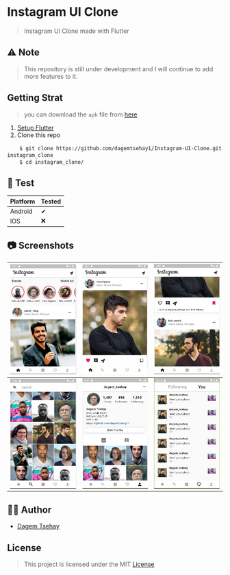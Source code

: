 # Instagram UI Clone

> Instagram UI Clone made with Flutter

## ⚠ Note

> This repository is still under development and I will continue to add more features to it.

## Getting Strat

> you can download the `apk` file from [here](https://github.com/dagemtsehay1/Instagram-UI-Clone/releases/download/v0.0.1/instagram.clone.apk)
1. [Setup Flutter](https://flutter.dev/docs/get-started/install)
2. Clone this repo
```
    $ git clone https://github.com/dagemtsehay1/Instagram-UI-Clone.git instagram_clone
    $ cd instagram_clone/
```

## 🧪 Test

| Platform | Tested |
| ----------- | ----------- |
| Android | ✔ |
| IOS | ❌ |

## 📷 Screenshots

| ![Screenshot 0](https://github.com/dagemtsehay1/Instagram-UI-Clone/blob/main/Screenshots/0.JPG) | ![Screenshot 1](https://github.com/dagemtsehay1/Instagram-UI-Clone/blob/main/Screenshots/1.JPG) | ![Screenshot 2](https://github.com/dagemtsehay1/Instagram-UI-Clone/blob/main/Screenshots/2.JPG) |
| ----------- | ----------- | ----------- |
| ![Screenshot 0](https://github.com/dagemtsehay1/Instagram-UI-Clone/blob/main/Screenshots/3.JPG) | ![Screenshot 0](https://github.com/dagemtsehay1/Instagram-UI-Clone/blob/main/Screenshots/4.JPG) | ![Screenshot 0](https://github.com/dagemtsehay1/Instagram-UI-Clone/blob/main/Screenshots/5.JPG) |

## 🧑🏽 Author

- [Dagem Tsehay](https://github.com/dagemtsehay1/)

## License

> This project is licensed under the MIT [License](https://github.com/dagemtsehay1/Instagram-UI-Clone/blob/main/LICENSE)